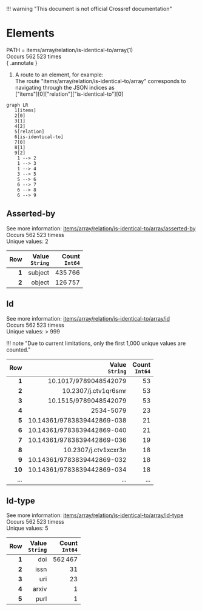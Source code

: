 !!! warning "This document is not official Crossref documentation"
# Elements
PATH = items/array/relation/is-identical-to/array(1)  
Occurs 562 523 times  
{ .annotate }

1. A route to an element, for example:  
   The route "items/array/relation/is-identical-to/array" corresponds to navigating through the JSON indices as  
   ["items"][0]["relation"]["is-identical-to"][0]  

```mermaid
graph LR
   1[items]
   2[0]
   3[1]
   4[2]
   5[relation]
   6[is-identical-to]
   7[0]
   8[1]
   9[2]
    1 --> 2
    1 --> 3
    1 --> 4
    3 --> 5
    5 --> 6
    6 --> 7
    6 --> 8
    6 --> 9
```


## Asserted-by
See more information: [items/array/relation/is-identical-to/array/asserted-by](asserted-by/index.md)  
Occurs 562 523 timess  
Unique values: 2  

| **Row** | **Value**<br>`String` | **Count**<br>`Int64` |
|--------:|----------------------:|---------------------:|
| **1**   | subject               | 435 766              |
| **2**   | object                | 126 757              |

## Id
See more information: [items/array/relation/is-identical-to/array/id](id/index.md)  
Occurs 562 523 timess  
Unique values: > 999  

!!! note "Due to current limitations, only the first 1,000 unique values are counted."

| **Row** | **Value**<br>`String`      | **Count**<br>`Int64` |
|--------:|---------------------------:|---------------------:|
| **1**   | 10.1017/9789048542079      | 53                   |
| **2**   | 10.2307/j.ctv1qr6smr       | 53                   |
| **3**   | 10.1515/9789048542079      | 53                   |
| **4**   | 2534-5079                  | 23                   |
| **5**   | 10.14361/9783839442869-038 | 21                   |
| **6**   | 10.14361/9783839442869-040 | 21                   |
| **7**   | 10.14361/9783839442869-036 | 19                   |
| **8**   | 10.2307/j.ctv1xcxr3n       | 18                   |
| **9**   | 10.14361/9783839442869-032 | 18                   |
| **10**  | 10.14361/9783839442869-034 | 18                   |
| ... | ... | ... |

## Id-type
See more information: [items/array/relation/is-identical-to/array/id-type](id-type/index.md)  
Occurs 562 523 timess  
Unique values: 5  

| **Row** | **Value**<br>`String` | **Count**<br>`Int64` |
|--------:|----------------------:|---------------------:|
| **1**   | doi                   | 562 467              |
| **2**   | issn                  | 31                   |
| **3**   | uri                   | 23                   |
| **4**   | arxiv                 | 1                    |
| **5**   | purl                  | 1                    |

